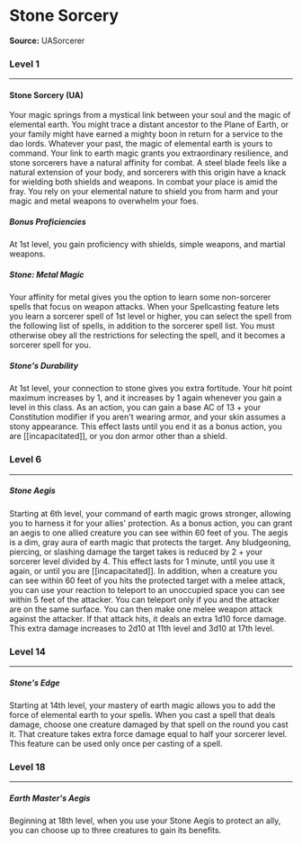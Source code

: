 # Stone Sorcery

**Source:** UASorcerer


### Level 1
---
#### Stone Sorcery (UA)
Your magic springs from a mystical link between your soul and the magic of elemental earth. You might trace a distant ancestor to the Plane of Earth, or your family might have earned a mighty boon in return for a service to the dao lords. Whatever your past, the magic of elemental earth is yours to command.
Your link to earth magic grants you extraordinary resilience, and stone sorcerers have a natural affinity for combat. A steel blade feels like a natural extension of your body, and sorcerers with this origin have a knack for wielding both shields and weapons. In combat your place is amid the fray. You rely on your elemental nature to shield you from harm and your magic and metal weapons to overwhelm your foes.

##### **Bonus Proficiencies**
At 1st level, you gain proficiency with shields, simple weapons, and martial weapons.

##### **Stone: Metal Magic**
Your affinity for metal gives you the option to learn some non-sorcerer spells that focus on weapon attacks. When your Spellcasting feature lets you learn a sorcerer spell of 1st level or higher, you can select the spell from the following list of spells, in addition to the sorcerer spell list. You must otherwise obey all the restrictions for selecting the spell, and it becomes a sorcerer spell for you.

##### **Stone's Durability**
At 1st level, your connection to stone gives you extra fortitude. Your hit point maximum increases by 1, and it increases by 1 again whenever you gain a level in this class.
As an action, you can gain a base AC of 13 + your Constitution modifier if you aren't wearing armor, and your skin assumes a stony appearance. This effect lasts until you end it as a bonus action, you are [[incapacitated]], or you don armor other than a shield.

### Level 6
---
##### **Stone Aegis**
Starting at 6th level, your command of earth magic grows stronger, allowing you to harness it for your allies' protection.
As a bonus action, you can grant an aegis to one allied creature you can see within 60 feet of you. The aegis is a dim, gray aura of earth magic that protects the target. Any bludgeoning, piercing, or slashing damage the target takes is reduced by 2 + your sorcerer level divided by 4. This effect lasts for 1 minute, until you use it again, or until you are [[incapacitated]].
In addition, when a creature you can see within 60 feet of you hits the protected target with a melee attack, you can use your reaction to teleport to an unoccupied space you can see within 5 feet of the attacker. You can teleport only if you and the attacker are on the same surface. You can then make one melee weapon attack against the attacker. If that attack hits, it deals an extra 1d10 force damage. This extra damage increases to 2d10 at 11th level and 3d10 at 17th level.

### Level 14
---
##### **Stone's Edge**
Starting at 14th level, your mastery of earth magic allows you to add the force of elemental earth to your spells. When you cast a spell that deals damage, choose one creature damaged by that spell on the round you cast it. That creature takes extra force damage equal to half your sorcerer level. This feature can be used only once per casting of a spell.

### Level 18
---
##### **Earth Master's Aegis**
Beginning at 18th level, when you use your Stone Aegis to protect an ally, you can choose up to three creatures to gain its benefits.